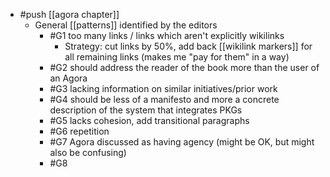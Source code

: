- #push [[agora chapter]]
  - General [[patterns]] identified by the editors
    - #G1 too many links / links which aren't explicitly wikilinks
      - Strategy: cut links by 50%, add back [[wikilink markers]] for all remaining links (makes me "pay for them" in a way)
    - #G2 should address the reader of the book more than the user of an Agora
    - #G3 lacking information on similar initiatives/prior work
    - #G4 should be less of a manifesto and more a concrete description of the system that integrates PKGs
    - #G5 lacks cohesion, add transitional paragraphs
    - #G6 repetition
    - #G7 Agora discussed as having agency (might be OK, but might also be confusing)
    - #G8
